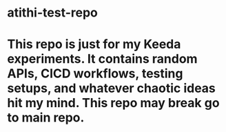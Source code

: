 
# atithi-test-repo
This repo is just for my Keeda experiments. It contains random APIs, CICD workflows, testing setups, and whatever chaotic ideas hit my mind. This repo may break go to main repo.
=======
